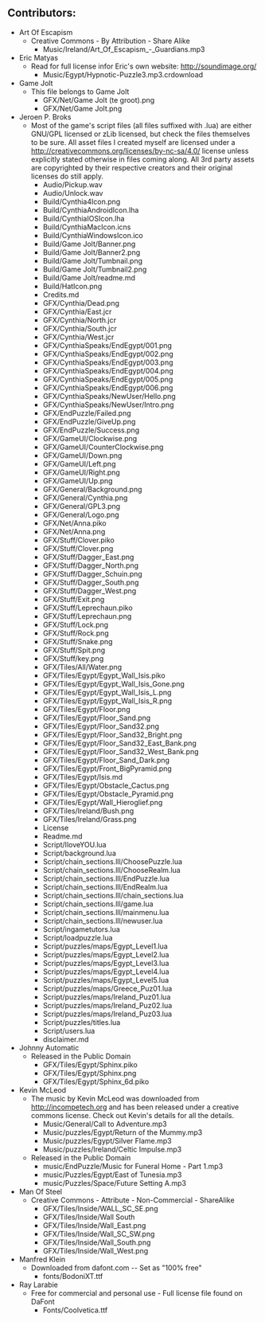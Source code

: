 

## Contributors:


- Art Of Escapism
  - Creative Commons - By Attribution - Share Alike
    - Music/Ireland/Art_Of_Escapism_-_Guardians.mp3
- Eric Matyas
  - Read for full license infor Eric's own website: http://soundimage.org/
    - Music/Egypt/Hypnotic-Puzzle3.mp3.crdownload
- Game Jolt
  - This file belongs to Game Jolt
    - GFX/Net/Game Jolt (te groot).png
    - GFX/Net/Game Jolt.png
- Jeroen P. Broks
  - Most of the game's script files (all files suffixed with .lua) are either GNU/GPL licensed or zLib licensed, but check the files themselves to be sure. All asset files I created myself are licensed under a http://creativecommons.org/licenses/by-nc-sa/4.0/ license unless explicitly stated otherwise in files coming along. All 3rd party assets are copyrighted by their respective creators and their original licenses do still apply.
    - Audio/Pickup.wav
    - Audio/Unlock.wav
    - Build/Cynthia4Icon.png
    - Build/CynthiaAndroidIcon.lha
    - Build/CynthiaIOSIcon.lha
    - Build/CynthiaMacIcon.icns
    - Build/CynthiaWindowsIcon.ico
    - Build/Game Jolt/Banner.png
    - Build/Game Jolt/Banner2.png
    - Build/Game Jolt/Tumbnail.png
    - Build/Game Jolt/Tumbnail2.png
    - Build/Game Jolt/readme.md
    - Build/HatIcon.png
    - Credits.md
    - GFX/Cynthia/Dead.png
    - GFX/Cynthia/East.jcr
    - GFX/Cynthia/North.jcr
    - GFX/Cynthia/South.jcr
    - GFX/Cynthia/West.jcr
    - GFX/CynthiaSpeaks/EndEgypt/001.png
    - GFX/CynthiaSpeaks/EndEgypt/002.png
    - GFX/CynthiaSpeaks/EndEgypt/003.png
    - GFX/CynthiaSpeaks/EndEgypt/004.png
    - GFX/CynthiaSpeaks/EndEgypt/005.png
    - GFX/CynthiaSpeaks/EndEgypt/006.png
    - GFX/CynthiaSpeaks/NewUser/Hello.png
    - GFX/CynthiaSpeaks/NewUser/Intro.png
    - GFX/EndPuzzle/Failed.png
    - GFX/EndPuzzle/GiveUp.png
    - GFX/EndPuzzle/Success.png
    - GFX/GameUI/Clockwise.png
    - GFX/GameUI/CounterClockwise.png
    - GFX/GameUI/Down.png
    - GFX/GameUI/Left.png
    - GFX/GameUI/Right.png
    - GFX/GameUI/Up.png
    - GFX/General/Background.png
    - GFX/General/Cynthia.png
    - GFX/General/GPL3.png
    - GFX/General/Logo.png
    - GFX/Net/Anna.piko
    - GFX/Net/Anna.png
    - GFX/Stuff/Clover.piko
    - GFX/Stuff/Clover.png
    - GFX/Stuff/Dagger_East.png
    - GFX/Stuff/Dagger_North.png
    - GFX/Stuff/Dagger_Schuin.png
    - GFX/Stuff/Dagger_South.png
    - GFX/Stuff/Dagger_West.png
    - GFX/Stuff/Exit.png
    - GFX/Stuff/Leprechaun.piko
    - GFX/Stuff/Leprechaun.png
    - GFX/Stuff/Lock.png
    - GFX/Stuff/Rock.png
    - GFX/Stuff/Snake.png
    - GFX/Stuff/Spit.png
    - GFX/Stuff/key.png
    - GFX/Tiles/All/Water.png
    - GFX/Tiles/Egypt/Egypt_Wall_Isis.piko
    - GFX/Tiles/Egypt/Egypt_Wall_Isis_Gone.png
    - GFX/Tiles/Egypt/Egypt_Wall_Isis_L.png
    - GFX/Tiles/Egypt/Egypt_Wall_Isis_R.png
    - GFX/Tiles/Egypt/Floor.png
    - GFX/Tiles/Egypt/Floor_Sand.png
    - GFX/Tiles/Egypt/Floor_Sand32.png
    - GFX/Tiles/Egypt/Floor_Sand32_Bright.png
    - GFX/Tiles/Egypt/Floor_Sand32_East_Bank.png
    - GFX/Tiles/Egypt/Floor_Sand32_West_Bank.png
    - GFX/Tiles/Egypt/Floor_Sand_Dark.png
    - GFX/Tiles/Egypt/Front_BigPyramid.png
    - GFX/Tiles/Egypt/Isis.md
    - GFX/Tiles/Egypt/Obstacle_Cactus.png
    - GFX/Tiles/Egypt/Obstacle_Pyramid.png
    - GFX/Tiles/Egypt/Wall_Hieroglief.png
    - GFX/Tiles/Ireland/Bush.png
    - GFX/Tiles/Ireland/Grass.png
    - License
    - Readme.md
    - Script/IloveYOU.lua
    - Script/background.lua
    - Script/chain_sections.lll/ChoosePuzzle.lua
    - Script/chain_sections.lll/ChooseRealm.lua
    - Script/chain_sections.lll/EndPuzzle.lua
    - Script/chain_sections.lll/EndRealm.lua
    - Script/chain_sections.lll/chain_sections.lua
    - Script/chain_sections.lll/game.lua
    - Script/chain_sections.lll/mainmenu.lua
    - Script/chain_sections.lll/newuser.lua
    - Script/ingametutors.lua
    - Script/loadpuzzle.lua
    - Script/puzzles/maps/Egypt_Level1.lua
    - Script/puzzles/maps/Egypt_Level2.lua
    - Script/puzzles/maps/Egypt_Level3.lua
    - Script/puzzles/maps/Egypt_Level4.lua
    - Script/puzzles/maps/Egypt_Level5.lua
    - Script/puzzles/maps/Greece_Puz01.lua
    - Script/puzzles/maps/Ireland_Puz01.lua
    - Script/puzzles/maps/Ireland_Puz02.lua
    - Script/puzzles/maps/Ireland_Puz03.lua
    - Script/puzzles/titles.lua
    - Script/users.lua
    - disclaimer.md
- Johnny Automatic
  - Released in the Public Domain
    - GFX/Tiles/Egypt/Sphinx.piko
    - GFX/Tiles/Egypt/Sphinx.png
    - GFX/Tiles/Egypt/Sphinx_6d.piko
- Kevin McLeod
  - The music by Kevin McLeod was downloaded from http://incompetech.org and has been released under a creative commons license. Check out Kevin's details for all the details.
    - Music/General/Call to Adventure.mp3
    - Music/puzzles/Egypt/Return of the Mummy.mp3
    - Music/puzzles/Egypt/Silver Flame.mp3
    - Music/puzzles/Ireland/Celtic Impulse.mp3
  - Released in the Public Domain
    - music/EndPuzzle/Music for Funeral Home - Part 1.mp3
    - music/Puzzles/Egypt/East of Tunesia.mp3
    - music/Puzzles/Space/Future Setting A.mp3
- Man Of Steel
  - Creative Commons - Attribute - Non-Commercial - ShareAlike
    - GFX/Tiles/Inside/WALL_SC_SE.png
    - GFX/Tiles/Inside/Wall South
    - GFX/Tiles/Inside/Wall_East.png
    - GFX/Tiles/Inside/Wall_SC_SW.png
    - GFX/Tiles/Inside/Wall_South.png
    - GFX/Tiles/Inside/Wall_West.png
- Manfred Klein
  - Downloaded from dafont.com -- Set as "100% free"
    - fonts/BodoniXT.ttf
- Ray Larabie
  - Free for commercial and personal use - Full license file found on DaFont
    - Fonts/Coolvetica.ttf



